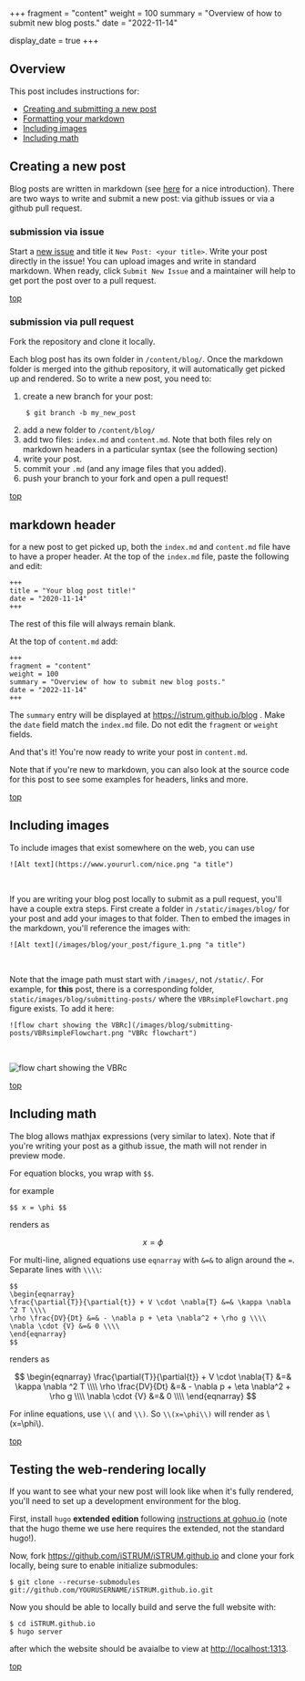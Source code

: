 +++
fragment = "content"
weight = 100
summary = "Overview of how to submit new blog posts."
date = "2022-11-14"

display_date = true
+++

## Overview 

This post includes instructions for:

* [Creating and submitting a new post](#creating-a-new-post)
* [Formatting your markdown](#markdown-header)
* [Including images](#including-images)
* [Including math](#including-math)


## Creating a new post 

Blog posts are written in markdown (see [here](https://itsfoss.com/markdown-guide/) for a nice introduction). There are two ways to write and submit a new post: via github issues or via a github pull request. 
 
### submission via issue 

Start a [new issue](https://github.com/iSTRUM/iSTRUM.github.io/issues/new) and title it `New Post: <your title>`. Write your post directly in the issue! You can upload images and write in standard markdown. When ready, click `Submit New Issue` and a maintainer will help to get port the post over to a pull request.

[top](#overview)

### submission via pull request 

Fork the repository and clone it locally. 

Each blog post has its own folder in `/content/blog/`. Once the markdown folder is merged into the github repository, it will automatically get picked up and rendered. So to write a new post, you need to:

1. create a new branch for your post:
```
    $ git branch -b my_new_post
```
2. add a new folder to  `/content/blog/`
3. add two files: `index.md` and `content.md`. Note that both files rely on markdown headers in a particular syntax (see the following section)
4. write your post.
5. commit your `.md` (and any image files that you added).
6. push your branch to your fork and open a pull request! 

[top](#overview)

## markdown header

for a new post to get picked up, both the `index.md` and `content.md` file have to have a proper header. At the top of the `index.md` file, paste the following and edit: 

```
+++
title = "Your blog post title!"
date = "2020-11-14"
+++
```

The rest of this file will always remain blank. 

At the top of `content.md` add:

```
+++
fragment = "content"
weight = 100
summary = "Overview of how to submit new blog posts."
date = "2022-11-14"
+++
```

The `summary` entry will be displayed at https://istrum.github.io/blog . Make the `date` field match the `index.md` file. Do not edit the `fragment` or `weight` fields. 

And that's it! You're now ready to write your post in `content.md`.

Note that if you're new to markdown, you can also look at the source code for this post to see some examples for headers, links and more. 

[top](#overview)

## Including images

To include images that exist somewhere on the web, you can use 

```
![Alt text](https://www.yoururl.com/nice.png "a title")
```
&nbsp;

If you are writing your blog post locally to submit as a pull request, you'll have a couple extra steps. First create a folder in `/static/images/blog/` for your post and add your images to that folder. Then to embed the images in the markdown, you'll reference the images with:

```
![Alt text](/images/blog/your_post/figure_1.png "a title")
``` 
&nbsp;

Note that the image path must start with `/images/`, not `/static/`. For example, for **this** post, there is a corresponding folder, `static/images/blog/submitting-posts/` where the `VBRsimpleFlowchart.png` figure exists. To add it here:

```
![flow chart showing the VBRc](/images/blog/submitting-posts/VBRsimpleFlowchart.png "VBRc flowchart")
``` 

&nbsp;

![flow chart showing the VBRc](/images/blog/submitting-posts/VBRsimpleFlowchart.png "VBRc flowchart")


[top](#overview)

## Including math 

The blog allows mathjax expressions (very similar to latex). Note that if you're writing your post as a github issue, the math will not render in preview mode.

For equation blocks, you wrap with `$$`. 

for example

`$$ x = \phi $$` 

renders as 

$$ x = \phi $$

For multi-line, aligned equations use `eqnarray` with `&=&` to align around the `=`. Separate lines with `\\\\`: 

```
$$
\begin{eqnarray} 
\frac{\partial{T}}{\partial{t}} + V \cdot \nabla{T} &=& \kappa \nabla ^2 T \\\\
\rho \frac{DV}{Dt} &=& - \nabla p + \eta \nabla^2 + \rho g \\\\
\nabla \cdot {V} &=& 0 \\\\
\end{eqnarray}
$$
```

renders as 

$$
\begin{eqnarray} 
\frac{\partial{T}}{\partial{t}} + V \cdot \nabla{T} &=& \kappa \nabla ^2 T \\\\
\rho \frac{DV}{Dt} &=& - \nabla p + \eta \nabla^2 + \rho g \\\\
\nabla \cdot {V} &=& 0 \\\\
\end{eqnarray}
$$


For inline equations, use `\\(` and `\\)`. So `\\(x=\phi\\)` will render as \\(x=\phi\\).

[top](#overview)

## Testing the web-rendering locally 

If you want to see what your new post will look like when it's fully rendered, you'll need to set up a development environment for the blog.

First, install `hugo` **extended edition** following [instructions at gohuo.io](https://gohugo.io/installation/) (note that the hugo theme we use here requires the extended, not the standard hugo!).

Now, fork https://github.com/iSTRUM/iSTRUM.github.io and clone your fork locally, being sure to enable initialize submodules:

```
$ git clone --recurse-submodules git://github.com/YOURUSERNAME/iSTRUM.github.io.git
```

Now you should be able to locally build and serve the full website with:

```
$ cd iSTRUM.github.io
$ hugo server
```

after which the website should be avaialbe to view at [http://localhost:1313](http://localhost:1313).


[top](#overview)
